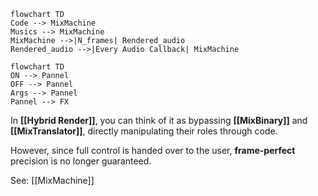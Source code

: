 ```mermaid
flowchart TD
Code --> MixMachine
Musics --> MixMachine
MixMachine -->|N_frames| Rendered_audio
Rendered_audio -->|Every Audio Callback| MixMachine
```

```mermaid
flowchart TD
ON --> Pannel
OFF --> Pannel
Args --> Pannel
Pannel --> FX

```

In **[[Hybrid Render]]**, you can think of it as bypassing **[[MixBinary]]** and **[[MixTranslator]]**, directly manipulating their roles through code.

However, since full control is handed over to the user, **frame-perfect** precision is no longer guaranteed.

See: [[MixMachine]]